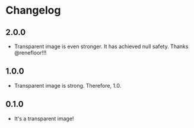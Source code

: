 # Changelog

## 2.0.0

- Transparent image is even stronger. It has achieved null safety. Thanks @renefloor!!!

## 1.0.0

- Transparent image is strong. Therefore, 1.0.

## 0.1.0

- It's a transparent image!
